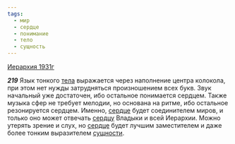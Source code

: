 ```yaml
---
tags:
  - мир
  - сердце
  - понимание
  - тело
  - сущность
---
```


[Иерархия 1931г](https://127.0.0.1:4002/agni/1931)

___219___
Язык тонкого [тела](../../../tags/#тело) выражается через наполнение центра колокола, при этом нет нужды затрудняться произношением всех букв. Звук начальный уже достаточен, ибо остальное понимается сердцем. Также музыка сфер не требует мелодии, но основана на ритме, ибо остальное резонируется сердцем. Именно, [сердце](../../../tags/#сердце) будет соединителем миров, и только оно может отвечать [сердцу](../../../tags/#сердце) Владыки и всей Иерархии. Можно утерять зрение и слух, но [сердце](../../../tags/#сердце) будет лучшим заместителем и даже более тонким выразителем [сущности](../../../tags/#сущность).   

